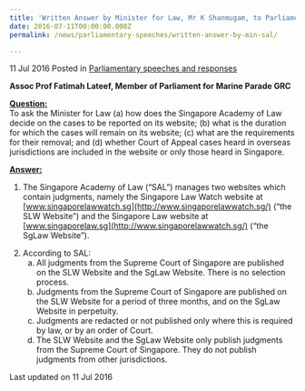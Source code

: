 ```yaml
---
title: 'Written Answer by Minister for Law, Mr K Shanmugam, to Parliamentary Question on cases reported on the Singapore Academy of Law website'
date: 2016-07-11T00:00:00.000Z
permalink: /news/parliamentary-speeches/written-answer-by-min-sal/

---
```



11 Jul 2016 Posted in [Parliamentary speeches and responses](/news/parliamentary-speeches) 

**Assoc Prof Fatimah Lateef, Member of Parliament for Marine Parade GRC**

**<u>Question: </u>**  
To ask the Minister for Law (a) how does the Singapore Academy of Law decide on the cases to be reported on its website; (b) what is the duration for which the cases will remain on its website; (c) what are the requirements for their removal; and (d) whether Court of Appeal cases heard in overseas jurisdictions are included in the website or only those heard in Singapore.

**<u>Answer:</u>**

1. The Singapore Academy of Law (“SAL”) manages two websites which contain judgments, namely the Singapore Law Watch website at [www.singaporelawwatch.sg](http://www.singaporelawwatch.sg/) (“the SLW Website”) and the Singapore Law website at [www.singaporelaw.sg](http://www.singaporelawwatch.sg/) (“the SgLaw Website”).

<ol start="2">
<li>  According to SAL:
<ol style="list-style-type: lower-alpha">
<li> All judgments from the Supreme Court of Singapore are published on the SLW Website and the SgLaw Website. There is no selection process.</li>
<li>Judgments from the Supreme Court of Singapore are published on the SLW Website for a period of three months, and on the SgLaw Website in perpetuity. </li>
<li>Judgments are redacted or not published only where this is required by law, or by an order of Court. </li>
<li>The SLW Website and the SgLaw Website only publish judgments from the Supreme Court of Singapore. They do not publish judgments from other jurisdictions. </li>

</ol>

</li>
</ol>


<p class="right-side-updated">Last updated on 11 Jul 2016</p> 



